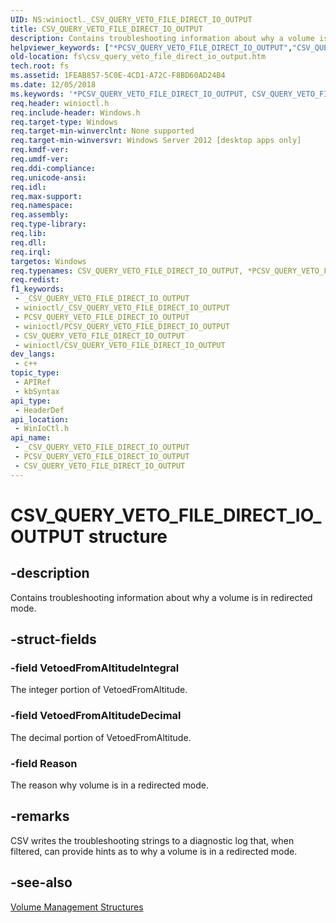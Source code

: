 ```yaml
---
UID: NS:winioctl._CSV_QUERY_VETO_FILE_DIRECT_IO_OUTPUT
title: CSV_QUERY_VETO_FILE_DIRECT_IO_OUTPUT
description: Contains troubleshooting information about why a volume is in redirected mode.
helpviewer_keywords: ["*PCSV_QUERY_VETO_FILE_DIRECT_IO_OUTPUT","CSV_QUERY_VETO_FILE_DIRECT_IO_OUTPUT","CSV_QUERY_VETO_FILE_DIRECT_IO_OUTPUT structure [Files]","PCSV_QUERY_VETO_FILE_DIRECT_IO_OUTPUT","PCSV_QUERY_VETO_FILE_DIRECT_IO_OUTPUT structure pointer [Files]","fs.csv_query_veto_file_direct_io_output","winioctl/CSV_QUERY_VETO_FILE_DIRECT_IO_OUTPUT","winioctl/PCSV_QUERY_VETO_FILE_DIRECT_IO_OUTPUT"]
old-location: fs\csv_query_veto_file_direct_io_output.htm
tech.root: fs
ms.assetid: 1FEAB857-5C0E-4CD1-A72C-F8BD60AD24B4
ms.date: 12/05/2018
ms.keywords: '*PCSV_QUERY_VETO_FILE_DIRECT_IO_OUTPUT, CSV_QUERY_VETO_FILE_DIRECT_IO_OUTPUT, CSV_QUERY_VETO_FILE_DIRECT_IO_OUTPUT structure [Files], PCSV_QUERY_VETO_FILE_DIRECT_IO_OUTPUT, PCSV_QUERY_VETO_FILE_DIRECT_IO_OUTPUT structure pointer [Files], fs.csv_query_veto_file_direct_io_output, winioctl/CSV_QUERY_VETO_FILE_DIRECT_IO_OUTPUT, winioctl/PCSV_QUERY_VETO_FILE_DIRECT_IO_OUTPUT'
req.header: winioctl.h
req.include-header: Windows.h
req.target-type: Windows
req.target-min-winverclnt: None supported
req.target-min-winversvr: Windows Server 2012 [desktop apps only]
req.kmdf-ver: 
req.umdf-ver: 
req.ddi-compliance: 
req.unicode-ansi: 
req.idl: 
req.max-support: 
req.namespace: 
req.assembly: 
req.type-library: 
req.lib: 
req.dll: 
req.irql: 
targetos: Windows
req.typenames: CSV_QUERY_VETO_FILE_DIRECT_IO_OUTPUT, *PCSV_QUERY_VETO_FILE_DIRECT_IO_OUTPUT
req.redist: 
f1_keywords:
 - _CSV_QUERY_VETO_FILE_DIRECT_IO_OUTPUT
 - winioctl/_CSV_QUERY_VETO_FILE_DIRECT_IO_OUTPUT
 - PCSV_QUERY_VETO_FILE_DIRECT_IO_OUTPUT
 - winioctl/PCSV_QUERY_VETO_FILE_DIRECT_IO_OUTPUT
 - CSV_QUERY_VETO_FILE_DIRECT_IO_OUTPUT
 - winioctl/CSV_QUERY_VETO_FILE_DIRECT_IO_OUTPUT
dev_langs:
 - c++
topic_type:
 - APIRef
 - kbSyntax
api_type:
 - HeaderDef
api_location:
 - WinIoCtl.h
api_name:
 - _CSV_QUERY_VETO_FILE_DIRECT_IO_OUTPUT
 - PCSV_QUERY_VETO_FILE_DIRECT_IO_OUTPUT
 - CSV_QUERY_VETO_FILE_DIRECT_IO_OUTPUT
---
```


# CSV_QUERY_VETO_FILE_DIRECT_IO_OUTPUT structure


## -description

Contains troubleshooting information about why a volume is in redirected mode.

## -struct-fields

### -field VetoedFromAltitudeIntegral

The integer portion of VetoedFromAltitude.

### -field VetoedFromAltitudeDecimal

The decimal portion of VetoedFromAltitude.

### -field Reason

The reason why volume is in a redirected mode.

## -remarks

CSV writes the troubleshooting strings to a diagnostic log that, when filtered, can provide hints as to why 
    a volume is in a redirected mode.

## -see-also

<a href="/windows/desktop/FileIO/volume-management-structures">Volume Management Structures</a>

